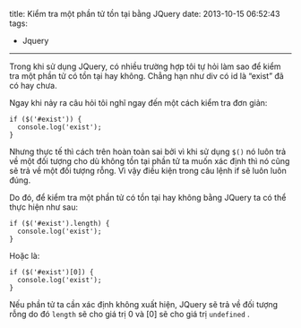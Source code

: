 title: Kiểm tra một phần tử tồn tại bằng JQuery
date: 2013-10-15 06:52:43
tags:
  - Jquery
---
Trong khi sử dụng JQuery, có nhiều trường hợp tôi tự hỏi làm sao để kiểm tra một phần tử có tồn tại hay không. Chẳng hạn như div có id là “exist” đã có hay chưa.

Ngay khi nảy ra câu hỏi tôi nghĩ ngay đến một cách kiểm tra đơn giản:

```
if ($('#exist')) {
  console.log('exist');
}
```

Nhưng thực tế thì cách trên hoàn toàn sai bởi vì khi sử dụng `$()`  nó luôn trả về một đối tượng cho dù không tồn tại phần tử ta muốn xác định thì nó cũng sẽ trả về một đối tượng rỗng.  Vì vậy điều kiện trong câu lệnh if  sẽ luôn luôn đúng.

<!--more-->

Do đó, để kiểm tra một phần tử có tồn tại hay không bằng JQuery ta có thể thực hiện như sau:

```
if ($('#exist').length) {
  console.log('exist');
}
```

Hoặc là:

```
if ($('#exist')[0]) {
  console.log('exist');
}
```

Nếu phần tử ta cần xác định không xuất hiện, JQuery sẽ trả về đối tượng rỗng do đó `length` sẽ cho giá trị 0 và [0]  sẽ cho giá trị `undefined` .